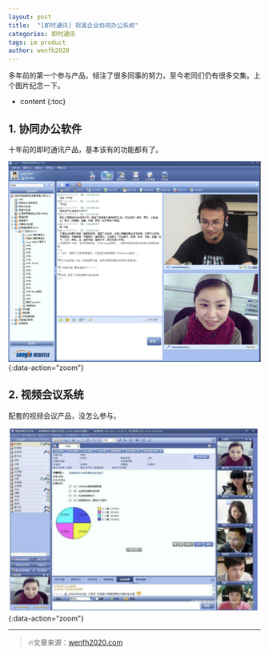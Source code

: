 ```yaml
---
layout: post
title:  "[即时通讯] 视高企业协同办公系统"
categories: 即时通讯
tags: im product
author: wenfh2020
--- 
```


多年前的第一个参与产品，倾注了很多同事的努力，至今老同们仍有很多交集。上个图片纪念一下。



* content
{:toc}

## 1. 协同办公软件

十年前的即时通讯产品，基本该有的功能都有了。

![协同办公软件](/images/2020-06-03-11-26-10.png){:data-action="zoom"}

## 2. 视频会议系统

配套的视频会议产品，没怎么参与。

![视频会议](/images/2020-06-03-11-28-13.png){:data-action="zoom"}

---

> 🔥文章来源：[wenfh2020.com](https://wenfh2020.com/2020/06/03/im-product/)